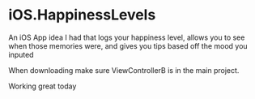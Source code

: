 # iOS.HappinessLevels
An iOS App idea I had that logs your happiness level, allows you to see when those memories were, and gives you tips based off the mood you inputed


When downloading make sure ViewControllerB is in the main project.  

Working great today
